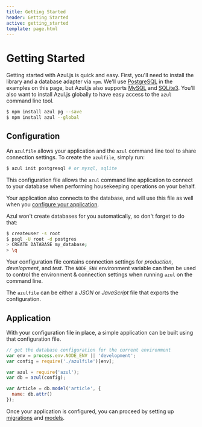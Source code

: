 ```yaml
---
title: Getting Started
header: Getting Started
active: getting_started
template: page.html
---
```


# Getting Started

Getting started with Azul.js is quick and easy. First, you'll need to install
the library and a database adapter via `npm`. We'll use
[PostgreSQL][node-postgres] in the examples on this page, but Azul.js also
supports [MySQL][node-mysql] and [SQLite3][node-sqlite3]. You'll also want to
install Azul.js globally to have easy access to the `azul` command line tool.

```bash
$ npm install azul pg --save
$ npm install azul --global
```

## Configuration

An `azulfile` allows your application and the `azul` command line tool to share
connection settings. To create the `azulfile`, simply run:

```bash
$ azul init postgresql # or mysql, sqlite
```

This configuration file allows the `azul` command line application to connect
to your database when performing housekeeping operations on your behalf.

Your application also connects to the database, and will use this file as well
when you [configure your application](#application).

Azul won't create databases for you automatically, so don't forget to do that:

```bash
$ createuser -s root
$ psql -U root -d postgres
> CREATE DATABASE my_database;
> \q
```

Your configuration file contains connection settings for _production_,
_development_, and _test_. The `NODE_ENV` environment variable can then be used
to control the environment & connection settings when running `azul` on the
command line.

The `azulfile` can be either a _JSON_ or _JavaScript_ file that exports the
configuration.

## Application

With your configuration file in place, a simple application can be built using
that configuration file.

```js
// get the database configuration for the current environment
var env = process.env.NODE_ENV || 'development';
var config = require('./azulfile')[env];

var azul = require('azul');
var db = azul(config);

var Article = db.model('article', {
  name: db.attr()
});
```

Once your application is configured, you can proceed by setting up
[migrations][azul-migrations] and [models][azul-models].


[node-postgres]: https://github.com/brianc/node-postgres
[node-mysql]: https://github.com/felixge/node-mysql/
[node-sqlite3]: https://github.com/mapbox/node-sqlite3

[azul-migrations]: /guides/migrations/
[azul-models]: /guides/models/
